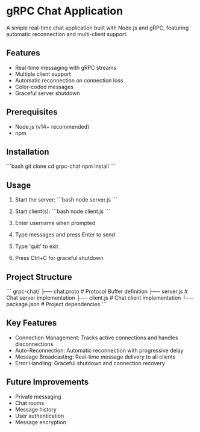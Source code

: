 # gRPC Chat Application

A simple real-time chat application built with Node.js and gRPC, featuring automatic reconnection and multi-client support.

## Features

- Real-time messaging with gRPC streams
- Multiple client support
- Automatic reconnection on connection loss
- Color-coded messages
- Graceful server shutdown

## Prerequisites

- Node.js (v14+ recommended)
- npm

## Installation

\```bash
git clone <repository-url>
cd grpc-chat
npm install
\```

## Usage

1. Start the server:
\```bash
node server.js
\```

2. Start client(s):
\```bash
node client.js
\```

3. Enter username when prompted
4. Type messages and press Enter to send
5. Type 'quit' to exit
6. Press Ctrl+C for graceful shutdown

## Project Structure

\```
grpc-chat/
├── chat.proto        # Protocol Buffer definition
├── server.js         # Chat server implementation
├── client.js         # Chat client implementation
└── package.json      # Project dependencies
\```

## Key Features

- Connection Management: Tracks active connections and handles disconnections
- Auto-Reconnection: Automatic reconnection with progressive delay
- Message Broadcasting: Real-time message delivery to all clients
- Error Handling: Graceful shutdown and connection recovery


## Future Improvements

- Private messaging
- Chat rooms
- Message history
- User authentication
- Message encryption
